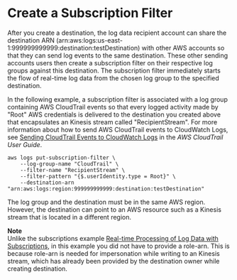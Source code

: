 # Create a Subscription Filter<a name="CreateSubscriptionFilter"></a>

After you create a destination, the log data recipient account can share the destination ARN \(arn:aws:logs:us\-east\-1:999999999999:destination:testDestination\) with other AWS accounts so that they can send log events to the same destination\. These other sending accounts users then create a subscription filter on their respective log groups against this destination\. The subscription filter immediately starts the flow of real\-time log data from the chosen log group to the specified destination\.

In the following example, a subscription filter is associated with a log group containing AWS CloudTrail events so that every logged activity made by "Root" AWS credentials is delivered to the destination you created above that encapsulates an Kinesis stream called "RecipientStream"\. For more information about how to send AWS CloudTrail events to CloudWatch Logs, see [Sending CloudTrail Events to CloudWatch Logs](http://docs.aws.amazon.com/awscloudtrail/latest/userguide/send-cloudtrail-events-to-cloudwatch-logs.html) in the *AWS CloudTrail User Guide*\.

```
aws logs put-subscription-filter \
    --log-group-name "CloudTrail" \
    --filter-name "RecipientStream" \
    --filter-pattern "{$.userIdentity.type = Root}" \
    --destination-arn "arn:aws:logs:region:999999999999:destination:testDestination"
```

The log group and the destination must be in the same AWS region\. However, the destination can point to an AWS resource such as a Kinesis stream that is located in a different region\.

**Note**  
Unlike the subscriptions example [Real\-time Processing of Log Data with Subscriptions](Subscriptions.md), in this example you did not have to provide a role\-arn\. This is because role\-arn is needed for impersonation while writing to an Kinesis stream, which has already been provided by the destination owner while creating destination\.